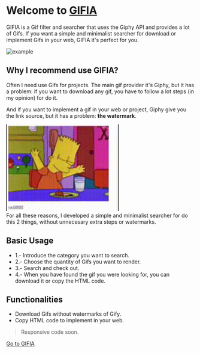# Welcome to <a href="https://apalaciosdev.github.io/gifia-deploy/">GIFIA</a>
GIFIA is a Gif filter and searcher that uses the Giphy API and provides a lot of Gifs.
If you want a simple and minimalist searcher for download or implement Gifs in your web, GIFIA it's perfect for you.
<br />

<img src="/public/gifia-preview.gif?" alt="example" width="600"/>


## Why I recommend use GIFIA?
Often I need use Gifs for projects. 
The main gif provider it's Giphy, but it has a problem: if you want to download any gif, you have to follow a lot steps (in my opinion) for do it. 
<br />

And if you want to implement a gif in your web or project, Giphy give you the link source, but it has a problem: **the watermark**.
<br />

<img src="/public/watermark.gif?" alt="example" width="300"/>


<br />
For all these reasons, I developed a simple and minimalist searcher for do this 2 things, without unnecesary extra steps or watermarks.


## Basic Usage
- 1.- Introduce the category you want to search.
- 2.- Choose the quantity of Gifs you want to render.
- 3.- Search and check out.
- 4.- When you have found the gif you were looking for, you can download it or copy the HTML code. 

## Functionalities


- Download Gifs without watermarks of Gify.
- Copy HTML code to implement in your web.
> Responsive code soon.


<a href="https://apalaciosdev.github.io/GIFIA-DEPLOYMENT/">Go to GIFIA</a>
